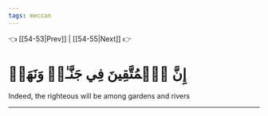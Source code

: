 ```yaml
---
tags: meccan
---
```


👈 [[54-53|Prev]] | [[54-55|Next]] 👉

# إِنَّ ٱلۡمُتَّقِينَ فِي جَنَّـٰتٖ وَنَهَرٖ

Indeed, the righteous will be among gardens and rivers

---

